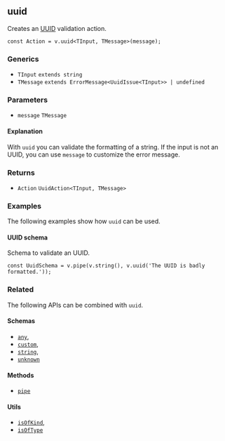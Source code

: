 uuid
----

Creates an [UUID](https://en.wikipedia.org/wiki/Universally_unique_identifier) validation action.

    const Action = v.uuid<TInput, TMessage>(message);
    

### Generics

*   `TInput` `extends string`
*   `TMessage` `extends ErrorMessage<UuidIssue<TInput>> | undefined`

### Parameters

*   `message` `TMessage`

#### Explanation

With `uuid` you can validate the formatting of a string. If the input is not an UUID, you can use `message` to customize the error message.

### Returns

*   `Action` `UuidAction<TInput, TMessage>`

### Examples

The following examples show how `uuid` can be used.

#### UUID schema

Schema to validate an UUID.

    const UuidSchema = v.pipe(v.string(), v.uuid('The UUID is badly formatted.'));
    

### Related

The following APIs can be combined with `uuid`.

#### Schemas

*   [`any`](any.md),
*   [`custom`](custom.md),
*   [`string`](string.md),
*   [`unknown`](unknown.md)

#### Methods

*   [`pipe`](pipe.md)

#### Utils

*   [`isOfKind`](isOfKind.md),
*   [`isOfType`](isOfType.md)